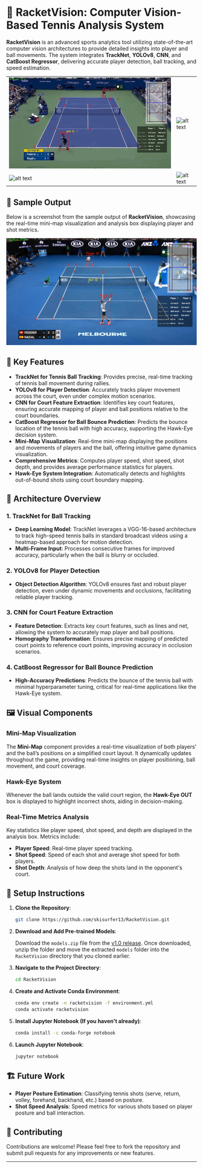 

# 🎾 RacketVision: Computer Vision-Based Tennis Analysis System

**RacketVision** is an advanced sports analytics tool utilizing state-of-the-art computer vision architectures to provide detailed insights into player and ball movements. The system integrates **TrackNet**, **YOLOv8**, **CNN**, and **CatBoost Regressor**, delivering accurate player detection, ball tracking, and speed estimation. 

|   |  |
| ----------------------- | ----------------------- |
| ![alt text](output_videos/federer-vs-nagal.gif) | ![alt text](output_videos/output_Sinner_Alcaraz_IW.gif) | 
| ![alt text](output_videos/output_Djokovic_vs_Tsitsipas_2023AO.gif) | ![alt text](output_videos/output_Fedal2017AO_2.gif) |

## 📸 Sample Output

Below is a screenshot from the sample output of **RacketVision**, showcasing the real-time mini-map visualization and analysis box displaying player and shot metrics.

![Sample Output](https://github.com/skisurfer13/RacketVision/blob/main/sample.png)

## 🌟 Key Features

- **TrackNet for Tennis Ball Tracking**: Provides precise, real-time tracking of tennis ball movement during rallies.
- **YOLOv8 for Player Detection**: Accurately tracks player movement across the court, even under complex motion scenarios.
- **CNN for Court Feature Extraction**: Identifies key court features, ensuring accurate mapping of player and ball positions relative to the court boundaries.
- **CatBoost Regressor for Ball Bounce Prediction**: Predicts the bounce location of the tennis ball with high accuracy, supporting the Hawk-Eye decision system.
- **Mini-Map Visualization**: Real-time mini-map displaying the positions and movements of players and the ball, offering intuitive game dynamics visualization.
- **Comprehensive Metrics**: Computes player speed, shot speed, shot depth, and provides average performance statistics for players.
- **Hawk-Eye System Integration**: Automatically detects and highlights out-of-bound shots using court boundary mapping.

## 🔧 Architecture Overview

### 1. **TrackNet for Ball Tracking**
   - **Deep Learning Model**: TrackNet leverages a VGG-16-based architecture to track high-speed tennis balls in standard broadcast videos using a heatmap-based approach for motion detection.
   - **Multi-Frame Input**: Processes consecutive frames for improved accuracy, particularly when the ball is blurry or occluded.

### 2. **YOLOv8 for Player Detection**
   - **Object Detection Algorithm**: YOLOv8 ensures fast and robust player detection, even under dynamic movements and occlusions, facilitating reliable player tracking.

### 3. **CNN for Court Feature Extraction**
   - **Feature Detection**: Extracts key court features, such as lines and net, allowing the system to accurately map player and ball positions.
   - **Homography Transformation**: Ensures precise mapping of predicted court points to reference court points, improving accuracy in occlusion scenarios.

### 4. **CatBoost Regressor for Ball Bounce Prediction**
   - **High-Accuracy Predictions**: Predicts the bounce of the tennis ball with minimal hyperparameter tuning, critical for real-time applications like the Hawk-Eye system.

## 🖼️ Visual Components

### Mini-Map Visualization
The **Mini-Map** component provides a real-time visualization of both players' and the ball’s positions on a simplified court layout. It dynamically updates throughout the game, providing real-time insights on player positioning, ball movement, and court coverage.

### Hawk-Eye System
Whenever the ball lands outside the valid court region, the **Hawk-Eye OUT** box is displayed to highlight incorrect shots, aiding in decision-making.

### Real-Time Metrics Analysis
Key statistics like player speed, shot speed, and depth are displayed in the analysis box. Metrics include:
- **Player Speed**: Real-time player speed tracking.
- **Shot Speed**: Speed of each shot and average shot speed for both players.
- **Shot Depth**: Analysis of how deep the shots land in the opponent's court.


## 🚀 Setup Instructions

1. **Clone the Repository**: 
   ```bash
   git clone https://github.com/skisurfer13/RacketVision.git
   ```
   
2. **Download and Add Pre-trained Models**:  

   Download the `models.zip` file from the [v1.0 release](https://github.com/skisurfer13/RacketVision/releases/tag/v1.1). Once downloaded, unzip the folder and move the extracted `models` folder into the `RacketVision` directory that you cloned earlier.
   
4. **Navigate to the Project Directory**: 
   ```bash
   cd RacketVision
   ```
5. **Create and Activate Conda Environment**: 
   ```bash
   conda env create -n racketvision -f environment.yml
   conda activate racketvision
   ```
6. **Install Jupyter Notebook (If you haven't already)**: 
   ```bash
   conda install -c conda-forge notebook
   ```
7. **Launch Jupyter Notebook**: 
   ```bash
   jupyter notebook
   ```

## 🏗️ Future Work
- **Player Posture Estimation**: Classifying tennis shots (serve, return, volley, forehand, backhand, etc.) based on posture.
- **Shot Speed Analysis**: Speed metrics for various shots based on player posture and ball interaction.

## 🤝 Contributing
Contributions are welcome! Please feel free to fork the repository and submit pull requests for any improvements or new features.

---

